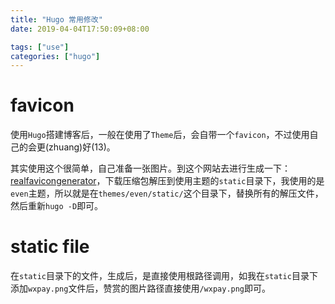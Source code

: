 ```yaml
---
title: "Hugo 常用修改"
date: 2019-04-04T17:50:09+08:00

tags: ["use"]
categories: ["hugo"]
---
```


# favicon

使用``Hugo``搭建博客后，一般在使用了``Theme``后，会自带一个``favicon``，不过使用自己的会更(zhuang)好(13)。

其实使用这个很简单，自己准备一张图片。到这个网站去进行生成一下：[realfavicongenerator](<https://realfavicongenerator.net/>)，下载压缩包解压到使用主题的``static``目录下，我使用的是``even``主题，所以就是在``themes/even/static/``这个目录下，替换所有的解压文件，然后重新``hugo -D``即可。

# static file

在``static``目录下的文件，生成后，是直接使用根路径调用，如我在``static``目录下添加``wxpay.png``文件后，赞赏的图片路径直接使用``/wxpay.png``即可。

